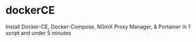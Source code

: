 # dockerCE
Install Docker-CE, Docker-Compose, NGinX Proxy Manager, &amp; Portainer in 1 script and under 5 minutes 
